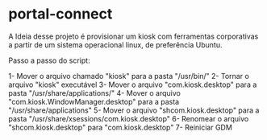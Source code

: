 # portal-connect


A Ideia desse projeto é provisionar um kiosk com ferramentas corporativas a partir de um sistema operacional linux, de preferência Ubuntu.


Passo a passo do script:

1- Mover o arquivo chamado "kiosk" para a pasta  "/usr/bin/"
2- Tornar o arquivo "kiosk" executável 
3- Mover o arquivo "com.kiosk.desktop" para a pasta "/usr/share/applications/"
4- Mover o arquivo "com.kiosk.WindowManager.desktop" para a pasta "/usr/share/applications"
5- Mover o arquivo "shcom.kiosk.desktop" para a pasta "/usr/share/xsessions/com.kiosk.desktop"
6- Renomear o arquivo "shcom.kiosk.desktop" para "com.kiosk.desktop"
7- Reiniciar GDM
